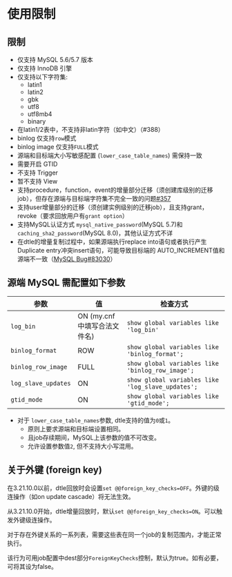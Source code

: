 # 使用限制

## 限制

* 仅支持 MySQL 5.6/5.7 版本
* 仅支持 InnoDB 引擎
* 仅支持以下字符集:
  * latin1
  * latin2
  * gbk
  * utf8
  * utf8mb4
  * binary
* 在latin1/2表中，不支持非latin字符（如中文）（#388） 
* binlog 仅支持`row`模式
* binlog image 仅支持`FULL`模式
* 源端和目标端大小写敏感配置 \(`lower_case_table_names`\) 需保持一致 
* 需要开启 GTID
* 不支持 Trigger
* 暂不支持 View
* 支持procedure，function，event的增量部分迁移（须创建库级别的迁移job），但存在源端与目标端字符集不完全一致的问题[\#357](https://github.com/actiontech/dtle/issues/357)
* 支持user增量部分的迁移（须创建实例级别的迁移job），且支持grant，revoke（要求回放用户有`grant option`）
* 支持MySQL认证方式 `mysql_native_password`(MySQL 5.7)和`caching_sha2_password`(MySQL 8.0)，其他认证方式不详
* 在dtle的增量复制过程中，如果源端执行replace into语句或者执行产生Duplicate entry冲突insert语句，可能导致目标端的 AUTO\_INCREMENT值和源端不一致（[MySQL Bug\#83030](https://bugs.mysql.com/bug.php?id=83030&tdsourcetag=s_pctim_aiomsg)）

## 源端 MySQL 需配置如下参数

| 参数 | 值 | 检查方式 |
| --- | --- | --- |
| `log_bin` | ON (my.cnf中填写合法文件名) | `show global variables like 'log_bin'` |
| `binlog_format` | ROW | `show global variables like 'binlog_format';` |
| `binlog_row_image` | FULL | `show global variables like 'binlog_row_image';` |
| `log_slave_updates` | ON | `show global variables like 'log_slave_updates';` |
| `gtid_mode` | ON | `show global variables like 'gtid_mode';` |

- 对于 `lower_case_table_names`参数, dtle支持的值为`0`或`1`。
  - 原则上要求源端和目标端设置相同。
  - 且job存续期间，MySQL上该参数的值不可改变。
  - 允许设置参数值`2`, 但不支持大小写混用。

## 关于外键 (foreign key)

在3.21.10.0以前，dtle回放时会设置`set @@foreign_key_checks=OFF`。外键的级连操作（如on update cascade）将无法生效。

从3.21.10.0开始，dtle增量回放时，默认`set @@foreign_key_checks=ON`。可以触发外键级连操作。

对于存在外键关系的一系列表，需要这些表在同一个job的复制范围内，才能正常执行。

该行为可用job配置中dest部分`ForeignKeyChecks`控制，默认为true。如有必要，可将其设为false。

